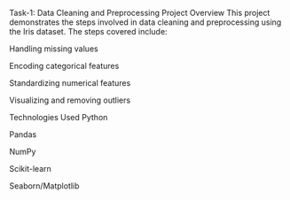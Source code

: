 Task-1: Data Cleaning and Preprocessing
Project Overview
This project demonstrates the steps involved in data cleaning and preprocessing using the Iris dataset. The steps covered include:

Handling missing values

Encoding categorical features

Standardizing numerical features

Visualizing and removing outliers

Technologies Used
Python

Pandas

NumPy

Scikit-learn

Seaborn/Matplotlib
